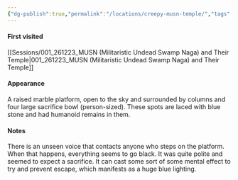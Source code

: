 ```yaml
---
{"dg-publish":true,"permalink":"/locations/creepy-musn-temple/","tags":["location"],"noteIcon":"location"}
---
```


#### First visited
[[Sessions/001_261223_MUSN (Militaristic Undead Swamp Naga) and Their Temple\|001_261223_MUSN (Militaristic Undead Swamp Naga) and Their Temple]]
#### Appearance
A raised marble platform, open to the sky and surrounded by columns and four large sacrifice bowl (person-sized). These spots are laced with blue stone and had humanoid remains in them.
#### Notes
There is an unseen voice that contacts anyone who steps on the platform. When that happens, everything seems to go black. It was quite polite and seemed to expect a sacrifice. It can cast some sort of some mental effect to try and prevent escape, which manifests as a huge blue lighting.